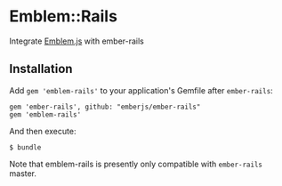 # Emblem::Rails

Integrate [Emblem.js](https://github.com/machty/emblem.js) with ember-rails

## Installation

Add `gem 'emblem-rails'` to your application's Gemfile after `ember-rails`:

    gem 'ember-rails', github: "emberjs/ember-rails"
    gem 'emblem-rails'

And then execute:

    $ bundle

Note that emblem-rails is presently only compatible with `ember-rails`
master.
